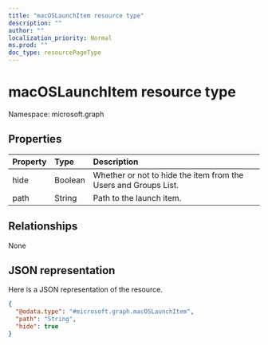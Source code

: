 ```yaml
---
title: "macOSLaunchItem resource type"
description: ""
author: ""
localization_priority: Normal
ms.prod: ""
doc_type: resourcePageType
---
```


# macOSLaunchItem resource type


Namespace: microsoft.graph



## Properties
|Property|Type|Description|
|:---|:---|:---|
|hide|Boolean|Whether or not to hide the item from the Users and Groups List.|
|path|String|Path to the launch item.|

## Relationships
None

## JSON representation
Here is a JSON representation of the resource.
<!-- {
  "blockType": "resource",
  "@odata.type": "microsoft.graph.macOSLaunchItem"
}
-->
``` json
{
  "@odata.type": "#microsoft.graph.macOSLaunchItem",
  "path": "String",
  "hide": true
}
```

